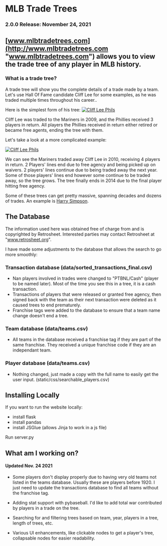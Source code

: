 # MLB Trade Trees

###  2.0.0 Release: November 24, 2021

## [www.mlbtradetrees.com](http://www.mlbtradetrees.com "www.mlbtradetrees.com") allows you to view the trade tree of any player in MLB history. 

### What is a trade tree? 
A trade tree will show you the complete details of a trade made by a team. Let's use Hall Of Fame candidate Cliff Lee for some examples, as he was traded multiple times throughout his career..

Here is the simplest form of his tree: [![Cliff Lee Phils](https://i.imgur.com/xNO9GWU.png "Cliff Lee Phils")](http://https://i.imgur.com/xNO9GWU.png "Cliff Lee Phils")

Cliff Lee was traded to the Mariners in 2009, and the Phillies received 3 players in return. All players the Phillies received in return either retired or became free agents, ending the tree with them. 

Let's take a look at a more complicated example:

[![Cliff Lee Phils](https://i.imgur.com/Nj8BtQB.png "Cliff Lee Phils")](https://i.imgur.com/Nj8BtQB.png "Cliff Lee Mariners")

We can see the Mariners traded away Cliff Lee in 2010, receiving 4 players in return. 2 Players' lines end due to free agency and being picked up on waivers. 2 players' lines continue due to being traded away the next year. Some of those players' lines end however some continue to be traded away, so the tree grows. The tree finally ends in 2014 due to the final player hitting free agency. 

Some of these trees can get pretty massive, spanning decades and dozens of trades. An example is [Harry Simpson](http://www.mlbtradetrees.com/player/simph101 "Harry Simpson").

## The Database
    
 The information used here was obtained free of
 charge from and is copyrighted by Retrosheet.  Interested
 parties may contact Retrosheet at "www.retrosheet.org".

I have made some adjustments to the database that allows the search to go more smoothly:

### Transaction database (data/sorted_transactions_final.csv)
- Nan players involved in trades were changed to "PTBNL/Cash" (player to be named later). Most of the time you see this in a tree, it is a cash transaction. 
- Transactions of players that were released or granted free agency, then signed back with the team as their next transaction were deleted as it caused trees to end prematurely. 
- Franchise tags were added to the database to ensure that a team name change doesn't end a tree. 

### Team database (data/teams.csv)
- All teams in the database received a franchise tag if they are part of the same franchise. They received a unique franchise code if they are an independant team. 

### Player database (data/teams.csv)
- Nothing changed, just made a copy with the full name to easily get the user input. (static/css/searchable_players.csv)

## Installing Locally
If you want to run the website locally:
- install flask
- install pandas
- install JSGlue (allows Jinja to work in a js file)

Run server.py


## What am I working on? 
#### Updated Nov. 24 2021
- Some players don&#39;t display properly due to having very old teams not listed in the teams database. Usually these are players before 1920. I just need to update the transactions database to find all teams without the franchise tag. 

- Adding stat support with pybaseball. I'd like to add total war contributed by players in a trade on the tree. 

- Searching for and filtering trees based on team, year, players in a tree, length of trees, etc.

- Various UI enhancements, like clickable nodes to get a player's tree, collapsable nodes for easier readability. 









